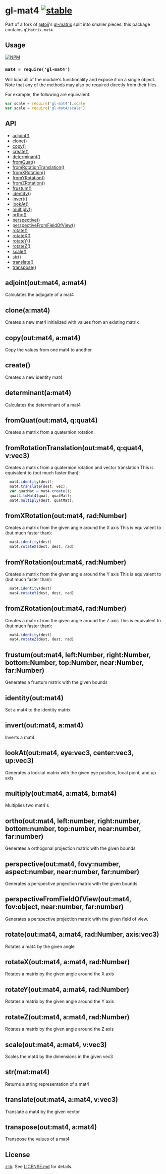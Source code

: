# gl-mat4 [![stable](http://badges.github.io/stability-badges/dist/stable.svg)](http://github.com/badges/stability-badges)

Part of a fork of [@toji](http://github.com/toji)'s
[gl-matrix](http://github.com/toji/gl-matrix) split into smaller pieces: this
package contains `glMatrix.mat4`.

## Usage

[![NPM](https://nodei.co/npm/gl-mat4.png)](https://nodei.co/npm/gl-mat4/)

### `mat4 = require('gl-mat4')`

Will load all of the module's functionality and expose it on a single
object. Note that any of the methods may also be required directly
from their files.

For example, the following are equivalent:

``` javascript
var scale = require('gl-mat4').scale
var scale = require('gl-mat4/scale')
```

## API

  - [adjoint()](#adjointoutmat4-amat4)
  - [clone()](#cloneamat4)
  - [copy()](#copyoutmat4-amat4)
  - [create()](#create)
  - [determinant()](#determinantamat4)
  - [fromQuat()](#fromquatoutmat4-qquat4)
  - [fromRotationTranslation()](#fromrotationtranslationoutmat4-qquat4-vvec3)
  - [fromXRotation()](#fromxrotationoutmat4-radnumber)
  - [fromYRotation()](#fromyrotationoutmat4-radnumber)
  - [fromZRotation()](#fromzrotationoutmat4-radnumber)
  - [frustum()](#frustumoutmat4-leftnumber-rightnumber-bottomnumber-topnumber-nearnumber-farnumber)
  - [identity()](#identityoutmat4)
  - [invert()](#invertoutmat4-amat4)
  - [lookAt()](#lookatoutmat4-eyevec3-centervec3-upvec3)
  - [multiply()](#multiplyoutmat4-amat4-bmat4)
  - [ortho()](#orthooutmat4-leftnumber-rightnumber-bottomnumber-topnumber-nearnumber-farnumber)
  - [perspective()](#perspectiveoutmat4-fovynumber-aspectnumber-nearnumber-farnumber)
  - [perspectiveFromFieldOfView()](#perspectivefromfieldofviewoutmat4-fovobject-nearnumber-farnumber)
  - [rotate()](#rotateoutmat4-amat4-radnumber-axisvec3)
  - [rotateX()](#rotatexoutmat4-amat4-radnumber)
  - [rotateY()](#rotateyoutmat4-amat4-radnumber)
  - [rotateZ()](#rotatezoutmat4-amat4-radnumber)
  - [scale()](#scaleoutmat4-amat4-vvec3)
  - [str()](#strmatmat4)
  - [translate()](#translateoutmat4-amat4-vvec3)
  - [transpose()](#transposeoutmat4-amat4)

## adjoint(out:mat4, a:mat4)

  Calculates the adjugate of a mat4

## clone(a:mat4)

  Creates a new mat4 initialized with values from an existing matrix

## copy(out:mat4, a:mat4)

  Copy the values from one mat4 to another

## create()

  Creates a new identity mat4

## determinant(a:mat4)

  Calculates the determinant of a mat4

## fromQuat(out:mat4, q:quat4)

  Creates a matrix from a quaternion rotation.

## fromRotationTranslation(out:mat4, q:quat4, v:vec3)

  Creates a matrix from a quaternion rotation and vector translation
  This is equivalent to (but much faster than):
  
```js
  mat4.identity(dest);
  mat4.translate(dest, vec);
  var quatMat = mat4.create();
  quat4.toMat4(quat, quatMat);
  mat4.multiply(dest, quatMat);
```

## fromXRotation(out:mat4, rad:Number)

  Creates a matrix from the given angle around the X axis
  This is equivalent to (but much faster than):
  
```js
  mat4.identity(dest)
  mat4.rotateX(dest, dest, rad)
```

## fromYRotation(out:mat4, rad:Number)

  Creates a matrix from the given angle around the Y axis
  This is equivalent to (but much faster than):
  
```js
  mat4.identity(dest)
  mat4.rotateY(dest, dest, rad)
```

## fromZRotation(out:mat4, rad:Number)

  Creates a matrix from the given angle around the Z axis
  This is equivalent to (but much faster than):
  
```js
  mat4.identity(dest)
  mat4.rotateZ(dest, dest, rad)
```

## frustum(out:mat4, left:Number, right:Number, bottom:Number, top:Number, near:Number, far:Number)

  Generates a frustum matrix with the given bounds

## identity(out:mat4)

  Set a mat4 to the identity matrix

## invert(out:mat4, a:mat4)

  Inverts a mat4

## lookAt(out:mat4, eye:vec3, center:vec3, up:vec3)

  Generates a look-at matrix with the given eye position, focal point, and up axis

## multiply(out:mat4, a:mat4, b:mat4)

  Multiplies two mat4's

## ortho(out:mat4, left:number, right:number, bottom:number, top:number, near:number, far:number)

  Generates a orthogonal projection matrix with the given bounds

## perspective(out:mat4, fovy:number, aspect:number, near:number, far:number)

  Generates a perspective projection matrix with the given bounds

## perspectiveFromFieldOfView(out:mat4, fov:object, near:number, far:number)

  Generates a perspective projection matrix with the given field of view.

## rotate(out:mat4, a:mat4, rad:Number, axis:vec3)

  Rotates a mat4 by the given angle

## rotateX(out:mat4, a:mat4, rad:Number)

  Rotates a matrix by the given angle around the X axis

## rotateY(out:mat4, a:mat4, rad:Number)

  Rotates a matrix by the given angle around the Y axis

## rotateZ(out:mat4, a:mat4, rad:Number)

  Rotates a matrix by the given angle around the Z axis

## scale(out:mat4, a:mat4, v:vec3)

  Scales the mat4 by the dimensions in the given vec3

## str(mat:mat4)

  Returns a string representation of a mat4

## translate(out:mat4, a:mat4, v:vec3)

  Translate a mat4 by the given vector

## transpose(out:mat4, a:mat4)

  Transpose the values of a mat4

## License

[zlib](http://en.wikipedia.org/wiki/Zlib_License). See [LICENSE.md](https://github.com/stackgl/gl-mat4/blob/master/LICENSE.md) for details.
